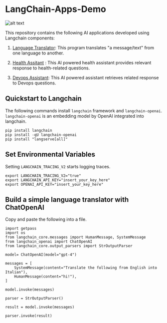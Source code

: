 # LangChain-Apps-Demo   
![alt text](https://encrypted-tbn0.gstatic.com/images?q=tbn:ANd9GcTtCcKxc1zpF_tiC83xEnHC07fS_LqqknIJ-g&s)

This repository contains the following AI applications developed using Langchain components:

1. [Language Translator](https://github.com/Mike-kwaku/LangChain-Apps-Demo/tree/main/LanguageTranslator): This program translates "a message/text" from one language to another.
   
2. [Health Assitant]() : This AI powered health assistant provides relevant response to health-related questions. 
   
3. [Devops Assistant](https://github.com/Mike-kwaku/LangChain-Apps-Demo/tree/main/Devops%20Assistant): This AI powered assistant retrieves related response to Devops questions. 

## Quickstart to Langchain 

The following commands install `langchain` framework and `langchain-openai`. `langchain-openai` is an embedding model by OpenAI integrated into langchain. 

```
pip install langchain
pip install -qU langchain-openai
pip install "langserve[all]"
```

## Set Environmental Variables 

Setting `LANGCHAIN_TRACING_V2` starts logging traces.

```
export LANGCHAIN_TRACING_V2="true"
export LANGCHAIN_API_KEY="insert_your_key_here"
export OPENAI_API_KEY="insert_your_key_here"
```

## Build a simple language translator with ChatOpenAI   

Copy and paste the following into a file.    

```
import getpass
import os
from langchain_core.messages import HumanMessage, SystemMessage
from langchain_openai import ChatOpenAI
from langchain_core.output_parsers import StrOutputParser

model= ChatOpenAI(model="gpt-4")

messages = [
    SystemMessage(content="Translate the following from English into Italian"),
    HumanMessage(content="hi!"),
]

model.invoke(messages)

parser = StrOutputParser()

result = model.invoke(messages)

parser.invoke(result)
```
